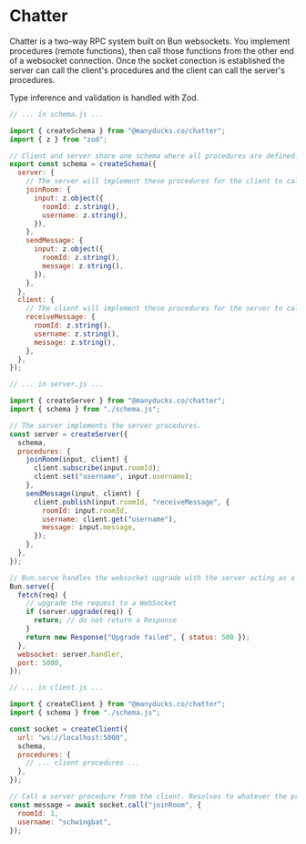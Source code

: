# Chatter

Chatter is a two-way RPC system built on Bun websockets. You implement procedures (remote functions), then call those functions from the other end of a websocket connection. Once the socket conection is established the server can call the client's procedures and the client can call the server's procedures.

Type inference and validation is handled with Zod.

```js
// ... in schema.js ...

import { createSchema } from "@manyducks.co/chatter";
import { z } from "zod";

// Client and server share one schema where all procedures are defined.
export const schema = createSchema({
  server: {
    // The server will implement these procedures for the client to call
    joinRoom: {
      input: z.object({
        roomId: z.string(),
        username: z.string(),
      }),
    },
    sendMessage: {
      input: z.object({
        roomId: z.string(),
        message: z.string(),
      }),
    },
  },
  client: {
    // The client will implement these procedures for the server to call
    receiveMessage: {
      roomId: z.string(),
      username: z.string(),
      message: z.string(),
    },
  },
});

// ... in server.js ...

import { createServer } from "@manyducks.co/chatter";
import { schema } from "./schema.js";

// The server implements the server procedures.
const server = createServer({
  schema,
  procedures: {
    joinRoom(input, client) {
      client.subscribe(input.roomId);
      client.set("username", input.username);
    },
    sendMessage(input, client) {
      client.publish(input.roomId, "receiveMessage", {
        roomId: input.roomId,
        username: client.get("username"),
        message: input.message,
      });
    },
  },
});

// Bun.serve handles the websocket upgrade with the server acting as a websocket handler.
Bun.serve({
  fetch(req) {
    // upgrade the request to a WebSocket
    if (server.upgrade(req)) {
      return; // do not return a Response
    }
    return new Response("Upgrade failed", { status: 500 });
  },
  websocket: server.handler,
  port: 5000,
});

// ... in client.js ...

import { createClient } from "@manyducks.co/chatter";
import { schema } from "./schema.js";

const socket = createClient({
  url: "ws://localhost:5000",
  schema,
  procedures: {
    // ... client procedures ...
  },
});

// Call a server procedure from the client. Resolves to whatever the procedure returned on the server side.
const message = await socket.call("joinRoom", {
  roomId: 1,
  username: "schwingbat",
});
```
